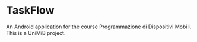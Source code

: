 # TaskFlow
An Android application for the course Programmazione di Dispositivi Mobili. This is a UniMiB project. 
